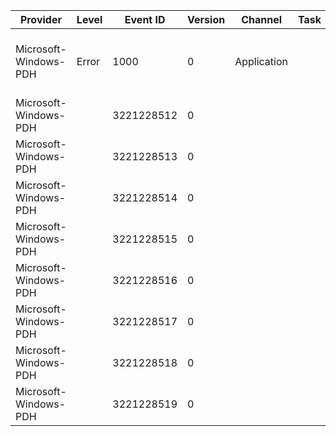 Provider               |  Level  |  Event ID    |  Version  |  Channel      |  Task  |  Opcode  |  Keyword  |  Message
-----------------------|---------|--------------|-----------|---------------|--------|----------|-----------|-------------------------------------------------------------------------------
Microsoft-Windows-PDH  |  Error  |  1000        |  0        |  Application  |        |          |  Debug    |  ODBC operation {OdbcApi} failed (native error {NativeError}!S!): {Message}!S!
Microsoft-Windows-PDH  |         |  3221228512  |  0        |               |        |          |           |
Microsoft-Windows-PDH  |         |  3221228513  |  0        |               |        |          |           |
Microsoft-Windows-PDH  |         |  3221228514  |  0        |               |        |          |           |
Microsoft-Windows-PDH  |         |  3221228515  |  0        |               |        |          |           |
Microsoft-Windows-PDH  |         |  3221228516  |  0        |               |        |          |           |
Microsoft-Windows-PDH  |         |  3221228517  |  0        |               |        |          |           |
Microsoft-Windows-PDH  |         |  3221228518  |  0        |               |        |          |           |
Microsoft-Windows-PDH  |         |  3221228519  |  0        |               |        |          |           |
